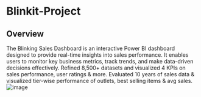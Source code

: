 # Blinkit-Project

## Overview
The Blinking Sales Dashboard is an interactive Power BI dashboard designed to provide real-time insights into sales performance. It enables users to monitor key business metrics, track trends, and make data-driven decisions effectively.
Refined 8,500+ datasets and visualized 4 KPIs on sales performance, user ratings & more.
Evaluated 10 years of sales data & visualized tier-wise performance of outlets, best selling items & avg sales.
![image](https://github.com/user-attachments/assets/bddc8784-2f9f-49db-b0a4-a2d54c8fccda)
